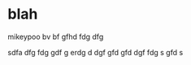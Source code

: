 # blah
mikeypoo
bv
bf 
 gfhd
 fdg
 dfg
 
  sdfa
  dfg
  fdg 
  gdf
  g
  erdg
  d
  dgf
  gfd
  gfd
   dgf
   fdg s
   gfd s
   
   